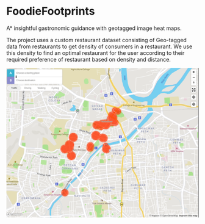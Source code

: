 # FoodieFootprints
A* insightful gastronomic guidance with geotagged image heat maps.

The project uses a custom restaurant dataset consisting of Geo-tagged data from restaurants to get density of consumers in a restaurant.
We use this density to find an optimal restaurant for the user according to their required preference of restaurant based on density and distance.

![Heatmap generated by Restaurants](heatmaps)


